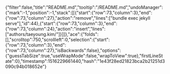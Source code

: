 {"filter":false,"title":"README.md","tooltip":"/README.md","undoManager":{"mark":-1,"position":-1,"stack":[[{"start":{"row":73,"column":3},"end":{"row":73,"column":27},"action":"remove","lines":["bundle exec jekyll serve"],"id":44},{"start":{"row":73,"column":3},"end":{"row":73,"column":24},"action":"insert","lines":["authors/taeyoung.kim/"]}]]},"ace":{"folds":[],"scrolltop":750,"scrollleft":0,"selection":{"start":{"row":73,"column":3},"end":{"row":73,"column":27},"isBackwards":false},"options":{"guessTabSize":true,"useWrapMode":false,"wrapToView":true},"firstLineState":0},"timestamp":1516229661440,"hash":"1e43f28ed21823bca2b21251d3090c94b018652e"}